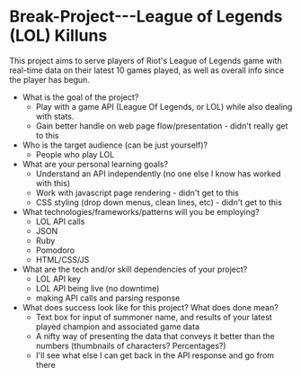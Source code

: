 # Break-Project---League of Legends (LOL) Killuns

This project aims to serve players of Riot's League of Legends game with real-time data on their latest 10 games played, as well as overall info since the player has begun.

- What is the goal of the project?
  * Play with a game API (League Of Legends, or LOL) while also dealing with stats.
  * Gain better handle on web page flow/presentation - didn't really get to this
- Who is the target audience (can be just yourself)?
  * People who play LOL
- What are your personal learning goals?
  * Understand an API independently (no one else I know has worked with this)
  * Work with javascript page rendering - didn't get to this
  * CSS styling (drop down menus, clean lines, etc) - didn't get to this
- What technologies/frameworks/patterns will you be employing?
  * LOL API calls
  * JSON
  * Ruby
  * Pomodoro  
  * HTML/CSS/JS
- What are the tech and/or skill dependencies of your project?
  * LOL API key
  * LOL API being live (no downtime)
  * making API calls and parsing response  
- What does success look like for this project? What does done mean?
  * Text box for input of summoner name, and results of your latest played champion and associated game data
  * A nifty way of presenting the data that conveys it better than the numbers (thumbnails of characters? Percentages?)
  * I'll see what else I can get back in the API response and go from there  
